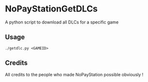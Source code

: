 # NoPayStationGetDLCs

A python script to download all DLCs for a specific game

## Usage

`./getdlc.py <GAMEID>`


## Credits

All credits to the people who made NoPayStation possible obviously !
